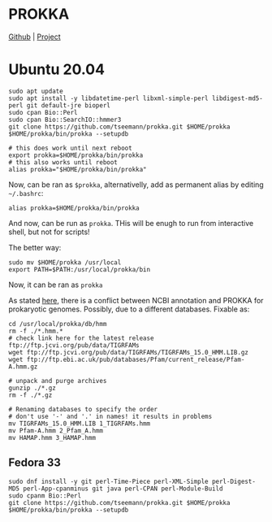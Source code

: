 # PROKKA

[Github](https://github.com/tseemann/prokka) | [Project](https://www.vicbioinformatics.com/software.prokka.shtml)

# Ubuntu 20.04
```
sudo apt update
sudo apt install -y libdatetime-perl libxml-simple-perl libdigest-md5-perl git default-jre bioperl
sudo cpan Bio::Perl
sudo cpan Bio::SearchIO::hmmer3
git clone https://github.com/tseemann/prokka.git $HOME/prokka
$HOME/prokka/bin/prokka --setupdb
```

```
# this does work until next reboot
export prokka=$HOME/prokka/bin/prokka
# this also works until reboot
alias prokka="$HOME/prokka/bin/prokka"
```
Now, can be ran as `$prokka`, alternativelly, add as permanent alias by editing `~/.bashrc`:

```
alias prokka=$HOME/prokka/bin/prokka
```
And now, can be run as `prokka`. THis will be enugh to run from interactive shell, but not for scripts!

The better way:
```
sudo mv $HOME/prokka /usr/local
export PATH=$PATH:/usr/local/prokka/bin
```
Now, it can be ran as `prokka`

As stated [here](https://www.biostars.org/p/473293/), there is a conflict between NCBI annotation and PROKKA for prokaryotic genomes. Possibly, due to a different databases.
Fixable as:
```
cd /usr/local/prokka/db/hmm
rm -f ./*.hmm.*
# check link here for the latest release ftp://ftp.jcvi.org/pub/data/TIGRFAMs
wget ftp://ftp.jcvi.org/pub/data/TIGRFAMs/TIGRFAMs_15.0_HMM.LIB.gz
wget ftp://ftp.ebi.ac.uk/pub/databases/Pfam/current_release/Pfam-A.hmm.gz

# unpack and purge archives
gunzip ./*.gz
rm -f ./*.gz

# Renaming databases to specify the order
# don't use '-' and '.' in names! it results in problems
mv TIGRFAMs_15.0_HMM.LIB 1_TIGRFAMs.hmm
mv Pfam-A.hmm 2_Pfam_A.hmm
mv HAMAP.hmm 3_HAMAP.hmm
```


## Fedora 33

```
sudo dnf install -y git perl-Time-Piece perl-XML-Simple perl-Digest-MD5 perl-App-cpanminus git java perl-CPAN perl-Module-Build
sudo cpanm Bio::Perl
git clone https://github.com/tseemann/prokka.git $HOME/prokka
$HOME/prokka/bin/prokka --setupdb
```
